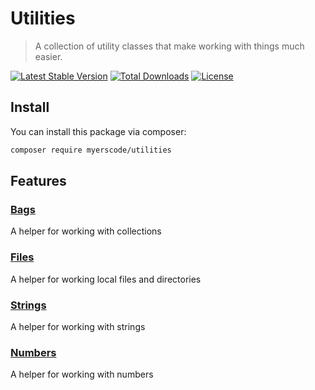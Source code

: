 # Utilities
> A collection of utility classes that make working with things much easier.

[![Latest Stable Version](https://poser.pugx.org/myerscode/utilitie/v/stable)](https://packagist.org/packages/myerscode/utilities)
[![Total Downloads](https://poser.pugx.org/myerscode/utilitie/downloads)](https://packagist.org/packages/myerscode/utilities)
[![License](https://poser.pugx.org/myerscode/utilitie/license)](https://packagist.org/packages/myerscode/utilities)

## Install

You can install this package via composer:

``` bash
composer require myerscode/utilities
```

## Features

### [Bags](https://github.com/myerscode/utilities-bags)
A helper for working with collections

### [Files](https://github.com/myerscode/utilities-files)
A helper for working local files and directories

### [Strings](https://github.com/myerscode/utilities-strings)
A helper for working with strings

### [Numbers](https://github.com/myerscode/utilities-numbers)
A helper for working with numbers
